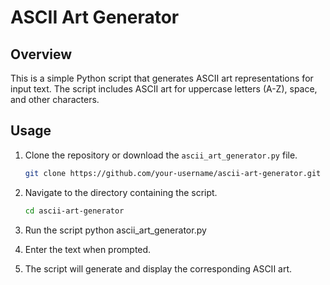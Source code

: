 # ASCII Art Generator

## Overview

This is a simple Python script that generates ASCII art representations for input text. The script includes ASCII art for uppercase letters (A-Z), space, and other characters.

## Usage

1. Clone the repository or download the `ascii_art_generator.py` file.
   
   ```bash
   git clone https://github.com/your-username/ascii-art-generator.git
   ```

2. Navigate to the directory containing the script.
     ```bash
     cd ascii-art-generator
     ```
3. Run the script
  python ascii_art_generator.py

4. Enter the text when prompted.

5. The script will generate and display the corresponding ASCII art.




